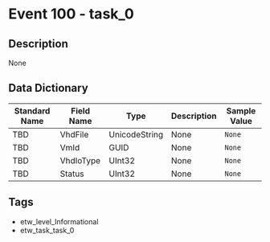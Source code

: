 # Event 100 - task_0

## Description
None

## Data Dictionary
|Standard Name|Field Name|Type|Description|Sample Value|
|---|---|---|---|---|
|TBD|VhdFile|UnicodeString|None|`None`|
|TBD|VmId|GUID|None|`None`|
|TBD|VhdIoType|UInt32|None|`None`|
|TBD|Status|UInt32|None|`None`|

## Tags
* etw_level_Informational
* etw_task_task_0
